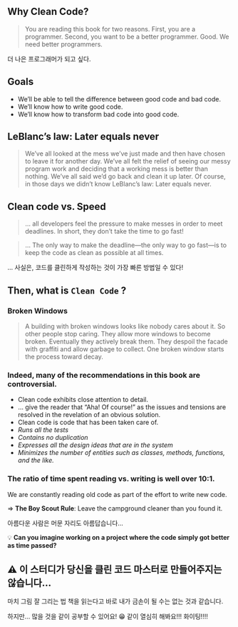 
## Why Clean Code?

> You are reading this book for two reasons. First, you are a programmer. Second, you want to be a better programmer. Good. We need better programmers.
> 

더 나은 프로그래머가 되고 싶다.

## Goals

- We’ll be able to tell the difference between good code and bad code.
- We’ll know how to write good code.
- We’ll know how to transform bad code into good code.

## LeBlanc’s law: Later equals never

> We’ve all looked at the mess we’ve just made and then have chosen to leave it for another day. We’ve all felt the relief of seeing our messy program work and deciding that a working mess is better than nothing. We’ve all said we’d go back and clean it up later. Of course, in those days we didn’t know LeBlanc’s law: Later equals never.
> 

## Clean code vs. Speed

> … all developers feel the pressure to make messes in order to meet deadlines. In short, they don’t take the time to go fast!
> 

> … The only way to make the deadline—the only way to go fast—is to keep the code as clean as possible at all times.
> 

… 사실은, 코드를 클린하게 작성하는 것이 가장 빠른 방법일 수 있다!

## Then, what is `Clean Code` ?

### Broken Windows

> A building with broken windows looks like nobody cares about it. So other people stop caring. They allow more windows to become broken. Eventually they actively break them. They despoil the facade with graffiti and allow garbage to collect. One broken window starts the process toward decay.
> 

### Indeed, many of the recommendations in this book are controversial.

- Clean code exhibits close attention to detail.
- … give the reader that “Aha! Of course!” as the issues and tensions are resolved in the revelation of an obvious solution.
- Clean code is code that has been taken care of.
- *Runs all the tests*
- *Contains no duplication*
- *Expresses all the design ideas that are in the system*
- *Minimizes the number of entities such as classes, methods, functions, and the like.*

### The ratio of time spent reading vs. writing is well over 10:1.

We are constantly reading old code as part of the effort to write new code.

⇒ **The Boy Scout Rule**: Leave the campground cleaner than you found it.

아름다운 사람은 머문 자리도 아름답습니다…

💡 **Can you imagine working on a project where the code simply got better as time passed?**

## ⚠️ 이 스터디가 당신을 클린 코드 마스터로 만들어주지는 않습니다…

마치 그림 잘 그리는 법 책을 읽는다고 바로 내가 금손이 될 수는 없는 것과 같습니다.

하지만… 많을 것을 같이 공부할 수 있어요! 😁 같이 열심히 해봐요!!! 화이팅!!!!
